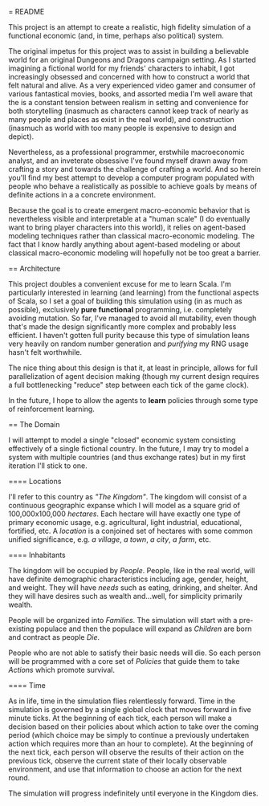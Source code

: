 = README

This project is an attempt to create a realistic,
high fidelity simulation of a functional economic (and, in time, perhaps also political) system.

The original impetus for this project was to assist in building a believable world for an original Dungeons and Dragons
campaign setting. As I started imagining a fictional world for my friends' characters to inhabit, I got increasingly
obsessed and concerned with how to construct a world that felt natural and alive. As a very experienced video gamer
and consumer of various fantastical movies, books, and assorted media I'm well aware that the is a constant tension
between realism in setting and convenience for both storytelling (inasmuch as characters cannot keep track of nearly
as many people and places as exist in the real world), and construction (inasmuch as world with too many people is
expensive to design and depict).

Nevertheless, as a professional programmer, erstwhile macroeconomic analyst, and an inveterate obsessive I've found myself
drawn away from crafting a story and towards the challenge of crafting a world. And so herein you'll find my best attempt
to develop a computer program populated with people who behave a realistically as possible to achieve goals by means of
definite actions in a a concrete environment.

Because the goal is to create emergent macro-economic behavior that is nevertheless visible and interpretable at a
"human scale" (I do eventually want to bring player characters into this world), it relies on agent-based modeling
techniques rather than classical macro-economic modeling. The fact that I know hardly anything about agent-based modeling
or about classical macro-economic modeling will hopefully not be too great a barrier.

== Architecture

This project doubles a convenient excuse for me to learn Scala. I'm particularly interested in learning (and learning) from the functional aspects of Scala, so I set a goal of building this simulation using (in as much as possible), exclusively **pure functional** programming, i.e. completely avoiding mutation. So far, I've managed to avoid all mutability, even though that's made the design significantly more complex and probably less efficient. I haven't gotten full purity because this type of simulation leans very heavily on random number generation and *purifying* my RNG usage hasn't felt worthwhile.

The nice thing about this design is that it, at least in principle, allows for full parallelization of agent decision making (though my current design requires a full bottlenecking "reduce" step between each tick of the game clock).

In the future, I hope to allow the agents to **learn** policies through some type of reinforcement learning.

== The Domain

I will attempt to model a single "closed" economic system consisting effectively of a single fictional country. In the future,
I may try to model a system with multiple countries (and thus exchange rates) but in my first iteration I'll stick to one.

==== Locations

I'll refer to this country as *"The Kingdom"*. The kingdom will consist of a continuous geographic expanse which I will model
as a square grid of 100,000x100,000 *hectares*. Each hectare will have exactly one type of primary economic usage,
e.g. agricultural, light industrial, educational, fortified, etc. A *location* is a conjoined set of hectares with some
common unified significance, e.g. *a village*, *a town*, *a city*, *a farm*, etc.

==== Inhabitants

The kingdom will be occupied by *People*. People, like in the real world, will have definite demographic characteristics
including age, gender, height, and weight. They will have *needs* such as eating, drinking, and shelter. And they will
have desires such as wealth and...well, for simplicity primarily wealth.

People will be organized into *Families*. The simulation will start with a pre-existing populace and then the populace
will expand as *Children* are born and contract as people *Die*.

People who are not able to satisfy their basic needs will die. So each person will be programmed with a core set of
*Policies* that guide them to take *Actions* which promote survival.

==== Time

As in life, time in the simulation flies relentlessly forward. Time in the simulation is governed by a single global
clock that moves forward in five minute ticks. At the beginning of each tick, each person will make a decision based on
their policies about which action to take over the coming period (which choice may be simply to continue a previously undertaken action which requires more than an hour to complete). At the beginning of the next tick, each person will observe the
results of their action on the previous tick, observe the current state of their locally observable environment, and
use that information to choose an action for the next round.

The simulation will progress indefinitely until everyone in the Kingdom dies.
